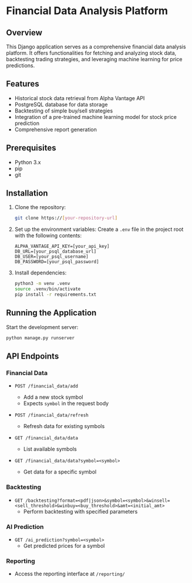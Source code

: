 # Financial Data Analysis Platform

## Overview

This Django application serves as a comprehensive financial data analysis platform. It offers functionalities for fetching and analyzing stock data, backtesting trading strategies, and leveraging machine learning for price predictions.

## Features

- Historical stock data retrieval from Alpha Vantage API
- PostgreSQL database for data storage
- Backtesting of simple buy/sell strategies
- Integration of a pre-trained machine learning model for stock price prediction
- Comprehensive report generation

## Prerequisites

- Python 3.x
- pip
- git

## Installation

1. Clone the repository:

   ```bash
   git clone https://[your-repository-url]
   ```

2. Set up the environment variables:
   Create a `.env` file in the project root with the following contents:

   ```
   ALPHA_VANTAGE_API_KEY=[your_api_key]
   DB_URL=[your_psql_database_url]
   DB_USER=[your_psql_username]
   DB_PASSWORD=[your_psql_password]
   ```

3. Install dependencies:
   ```bash
   python3 -m venv .venv
   source .venv/bin/activate
   pip install -r requirements.txt
   ```

## Running the Application

Start the development server:

```bash
python manage.py runserver
```

## API Endpoints

### Financial Data

- `POST /financial_data/add`

  - Add a new stock symbol
  - Expects `symbol` in the request body

- `POST /financial_data/refresh`

  - Refresh data for existing symbols

- `GET /financial_data/data`

  - List available symbols

- `GET /financial_data/data?symbol=<symbol>`
  - Get data for a specific symbol

### Backtesting

- `GET /backtesting?format=<pdf|json>&symbol=<symbol>&winsell=<sell_threshold>&winbuy=<buy_threshold>&amt=<initial_amt>`
  - Perform backtesting with specified parameters

### AI Prediction

- `GET /ai_prediction?symbol=<symbol>`
  - Get predicted prices for a symbol

### Reporting

- Access the reporting interface at `/reporting/`
